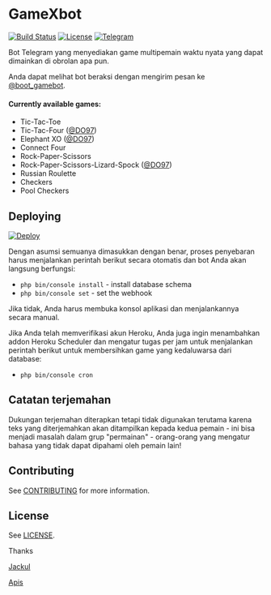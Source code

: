 # GameXbot 
[![Build Status](https://travis-ci.org/jacklul/inlinegamesbot.svg?branch=master)](https://travis-ci.org/jacklul/inlinegamesbot) [![License](https://img.shields.io/github/license/jacklul/inlinegamesbot.svg)](https://github.com/jacklul/inlinegamesbot/blob/master/LICENSE) [![Telegram](https://img.shields.io/badge/Telegram-%40boot_gamebot-blue.svg)](https://telegram.me/boot_gamebot)

Bot Telegram yang menyediakan game multipemain waktu nyata yang dapat dimainkan di obrolan apa pun.

Anda dapat melihat bot beraksi dengan mengirim pesan ke [@boot_gamebot](https://telegram.me/boot_gamebot).

#### Currently available games:

- Tic-Tac-Toe
- Tic-Tac-Four ([@DO97](https://github.com/DO97))
- Elephant XO ([@DO97](https://github.com/DO97))
- Connect Four
- Rock-Paper-Scissors
- Rock-Paper-Scissors-Lizard-Spock ([@DO97](https://github.com/DO97))
- Russian Roulette
- Checkers
- Pool Checkers

## Deploying

[![Deploy](https://www.herokucdn.com/deploy/button.svg)](https://heroku.com/deploy?template=https://github.com/fjgaming212/GameXbot)

Dengan asumsi semuanya dimasukkan dengan benar, proses penyebaran harus menjalankan perintah berikut secara otomatis dan bot Anda akan langsung berfungsi:
- `php bin/console install` - install database schema
- `php bin/console set` - set the webhook

Jika tidak, Anda harus membuka konsol aplikasi dan menjalankannya secara manual.

Jika Anda telah memverifikasi akun Heroku, Anda juga ingin menambahkan addon Heroku Scheduler dan mengatur tugas per jam untuk menjalankan perintah berikut untuk membersihkan game yang kedaluwarsa dari database:
- `php bin/console cron`

## Catatan terjemahan

Dukungan terjemahan diterapkan tetapi tidak digunakan terutama karena teks yang diterjemahkan akan ditampilkan kepada kedua pemain - ini bisa menjadi masalah dalam grup "permainan" - orang-orang yang mengatur bahasa yang tidak dapat dipahami oleh pemain lain!

## Contributing

See [CONTRIBUTING](CONTRIBUTING.md) for more information.

## License

See [LICENSE](LICENSE).

Thanks 

[Jackul](https://github.com/jacklul)

[Apis](https://github.com/apisuserbot)
